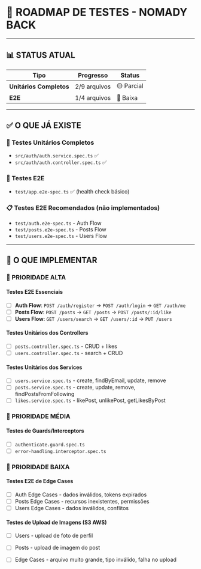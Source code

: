 # 🧪 ROADMAP DE TESTES - NOMADY BACK

---

## 📊 STATUS ATUAL

| Tipo | Progresso | Status |
|------|-----------|--------|
| **Unitários Completos** | 2/9 arquivos | 🟡 Parcial |
| **E2E** | 1/4 arquivos | 🔴 Baixa |

---

## ✅ O QUE JÁ EXISTE

### 🎯 Testes Unitários Completos
- `src/auth/auth.service.spec.ts` ✅
- `src/auth/auth.controller.spec.ts` ✅

### 🧪 Testes E2E
- `test/app.e2e-spec.ts` ✅ (health check básico)

### 📋 Testes E2E Recomendados (não implementados)
- `test/auth.e2e-spec.ts` - Auth Flow
- `test/posts.e2e-spec.ts` - Posts Flow
- `test/users.e2e-spec.ts` - Users Flow

---

## 🚀 O QUE IMPLEMENTAR

### 🎯 PRIORIDADE ALTA

#### Testes E2E Essenciais
- [ ] **Auth Flow**: `POST /auth/register` → `POST /auth/login` → `GET /auth/me`
- [ ] **Posts Flow**: `POST /posts` → `GET /posts` → `POST /posts/:id/like`
- [ ] **Users Flow**: `GET /users/search` → `GET /users/:id` → `PUT /users`

#### Testes Unitários dos Controllers
- [ ] `posts.controller.spec.ts` - CRUD + likes
- [ ] `users.controller.spec.ts` - search + CRUD

#### Testes Unitários dos Services
- [ ] `users.service.spec.ts` - create, findByEmail, update, remove
- [ ] `posts.service.spec.ts` - create, update, remove, findPostsFromFollowing
- [ ] `likes.service.spec.ts` - likePost, unlikePost, getLikesByPost

### 🎯 PRIORIDADE MÉDIA

#### Testes de Guards/Interceptors
- [ ] `authenticate.guard.spec.ts`
- [ ] `error-handling.interceptor.spec.ts`

### 🎯 PRIORIDADE BAIXA

#### Testes E2E de Edge Cases
- [ ] Auth Edge Cases - dados inválidos, tokens expirados
- [ ] Posts Edge Cases - recursos inexistentes, permissões
- [ ] Users Edge Cases - dados inválidos, conflitos

#### Testes de Upload de Imagens (S3 AWS)
- [ ] Users - upload de foto de perfil
- [ ] Posts - upload de imagem do post
- [ ] Edge Cases - arquivo muito grande, tipo inválido, falha no upload




